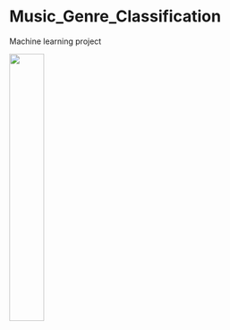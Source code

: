 # Music_Genre_Classification
Machine learning project

<img src="https://user-images.githubusercontent.com/43424015/46453998-0c77e180-c759-11e8-877a-8c820edba83b.png" width="35%"></img>
